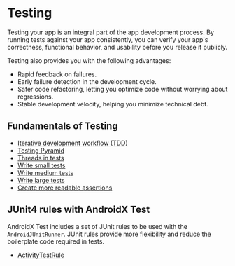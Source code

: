 # Testing

Testing your app is an integral part of the app development process. By running tests against your app consistently, you can verify your app's correctness, functional behavior, and usability before you release it publicly.

Testing also provides you with the following advantages:

* Rapid feedback on failures.
* Early failure detection in the development cycle.
* Safer code refactoring, letting you optimize code without worrying about regressions.
* Stable development velocity, helping you minimize technical debt.

## Fundamentals of Testing

* [Iterative development workflow (TDD)](testing_fundamentals.md#iterative-development-workflow-(tdd))
* [Testing Pyramid](testing_fundamentals.md#testing-pyramid)
* [Threads in tests](testing_fundamentals.md#threads-in-tests)
* [Write small tests](testing_fundamentals.md#write-small-tests)
* [Write medium tests](testing_fundamentals.md#write-menidum-tests)
* [Write large tests](testing_fundamentals.md#write-large-tests)
* [Create more readable assertions](testing_fundamentals.md#create-more-readable-assertions)


## JUnit4 rules with AndroidX Test

AndroidX Test includes a set of JUnit rules to be used with the `AndroidJUnitRunner`. JUnit rules provide more flexibility and reduce the boilerplate code required in tests.

* [ActivityTestRule](junit_rules_with_androidx_test.md#activitytestrule)

